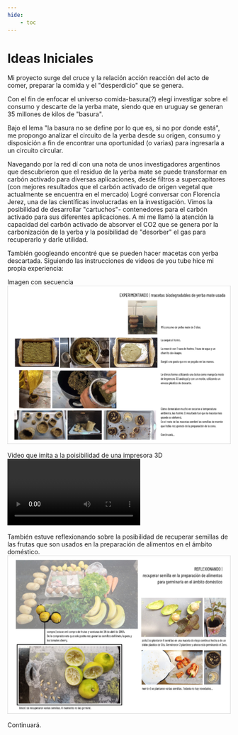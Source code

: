 ```yaml
---
hide:
    - toc
---
```


# Ideas Iniciales

Mi proyecto surge del cruce y la relación acción reacción del acto de comer, preparar la comida y el "desperdicio" que se genera.

Con el fin de enfocar el universo comida-basura(?) elegí investigar sobre el consumo y descarte de la yerba mate, siendo que en uruguay se generan 35 millones de kilos de "basura".

Bajo el lema "la basura no se define por lo que es, si no por donde está", me propongo analizar el circuito de la yerba desde su origen, consumo y disposición a fin de encontrar una oportunidad (o varias) para ingresarla a un circuito circular.

Navegando por la red dí con una nota de unos investigadores argentinos que descubrieron que el residuo de la yerba mate se puede transformar en carbón activado para diversas aplicaciones, desde filtros a supercapitores (con mejores resultados que el carbón activado de origen vegetal que actualmente se encuentra en el mercado)
Logré conversar con Florencia Jerez, una de las científicas involucradas en la investigación. Vimos la posibilidad de desarrollar "cartuchos"- contenedores para el carbón activado para sus diferentes aplicaciones.
A mi me llamó la atención la capacidad del carbón activado de absorver el CO2 que se genera por la carbonización de la yerba y la posibilidad de "desorber" el gas para recuperarlo y darle utilidad.

También googleando encontré que se pueden hacer macetas con yerba descartada. Siguiendo las instrucciones de videos de you tube hice mi propia experiencia:

Imagen con secuencia
![](../images/p20240517macetasdeyerba.jpg)


Video que imita a la poisibilidad de una impresora 3D 
![](../images/20240523macetadeyerba.mp4)


También estuve reflexionando sobre la posibilidad de recuperar semillas de las frutas que son usados en la preparación de alimentos en el ámbito doméstico.
![](../images/p20240517reflexionandosemillas.jpg)

Continuará.